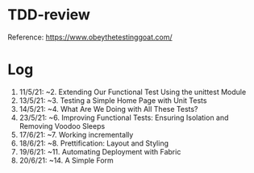 # TDD-review

Reference: https://www.obeythetestinggoat.com/

# Log
1. 11/5/21: ~2. Extending Our Functional Test Using the unittest Module
2. 13/5/21: ~3. Testing a Simple Home Page with Unit Tests
3. 14/5/21: ~4. What Are We Doing with All These Tests?
4. 23/5/21: ~6. Improving Functional Tests: Ensuring Isolation and Removing Voodoo Sleeps
5. 17/6/21: ~7. Working incrementally
6. 18/6/21: ~8. Prettification: Layout and Styling
7. 19/6/21: ~11. Automating Deployment with Fabric
8. 20/6/21: ~14. A Simple Form
